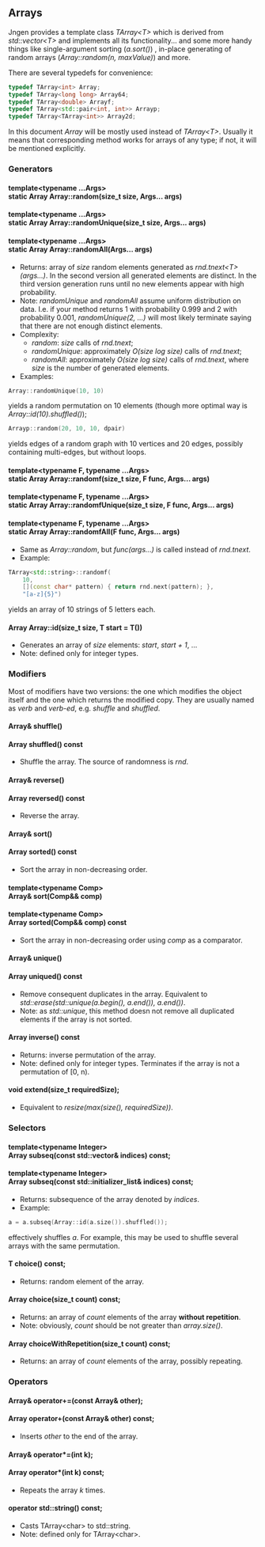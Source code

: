 ## Arrays

Jngen provides a template class *TArray&lt;T>* which is derived from *std::vector&lt;T>* and implements all its functionality... and some more handy things like single-argument sorting (*a.sort()*) , in-place generating of random arrays (*Array::random(n, maxValue)*) and more.

There are several typedefs for convenience:
```cpp
typedef TArray<int> Array;
typedef TArray<long long> Array64;
typedef TArray<double> Arrayf;
typedef TArray<std::pair<int, int>> Arrayp;
typedef TArray<TArray<int>> Array2d;
```
In this document *Array* will be mostly used instead of *TArray&lt;T>*. Usually it means that corresponding method works for arrays of any type; if not, it will be mentioned explicitly.

### Generators
#### template&lt;typename ...Args> <br> static Array Array::random(size_t size, Args... args)
#### template&lt;typename ...Args> <br> static Array Array::randomUnique(size_t size, Args... args)
#### template&lt;typename ...Args> <br> static Array Array::randomAll(Args... args)
* Returns: array of *size* random elements generated as *rnd.tnext&lt;T>(args...)*. In the second version all generated elements are distinct. In the third version generation runs until no new elements appear with high probability.
* Note: *randomUnique* and *randomAll* assume uniform distribution on data. I.e. if your method returns 1 with probability 0.999 and 2 with probability 0.001, *randomUnique(2, ...)* will most likely terminate saying that there are not enough distinct elements.
* Complexity:
    * *random*: *size* calls of *rnd.tnext*;
    * *randomUnique*: approximately *O(size log size)* calls of *rnd.tnext*;
    * *randomAll*: approximately *O(size log size)* calls of *rnd.tnext*, where *size* is the number of generated elements.
* Examples:
```cpp
Array::randomUnique(10, 10)
```
yields a random permutation on 10 elements (though more optimal way is *Array::id(10).shuffled()*);

```cpp
Arrayp::random(20, 10, 10, dpair)
```
yields edges of a random graph with 10 vertices and 20 edges, possibly containing multi-edges, but without loops.

#### template&lt;typename F, typename ...Args> <br> static Array Array::randomf(size_t size, F func, Args... args)
#### template&lt;typename F, typename ...Args> <br> static Array Array::randomfUnique(size_t size, F func, Args... args)
#### template&lt;typename F, typename ...Args> <br> static Array Array::randomfAll(F func, Args... args)
* Same as *Array::random*, but *func(args...)* is called instead of *rnd.tnext*.
* Example:
```cpp
TArray<std::string>::randomf(
	10,
	[](const char* pattern) { return rnd.next(pattern); },
	"[a-z]{5}")
```
yields an array of 10 strings of 5 letters each.

#### Array Array::id(size_t size, T start = T())
* Generates an array of *size* elements: *start*, *start + 1*, ...
* Note: defined only for integer types.

### Modifiers
Most of modifiers have two versions: the one which modifies the object itself and the one which returns the modified copy. They are usually named as *verb* and *verb-ed*, e.g. *shuffle* and *shuffled*.

#### Array& shuffle()
#### Array shuffled() const
* Shuffle the array. The source of randomness is *rnd*.

#### Array& reverse()
#### Array reversed() const
* Reverse the array.

#### Array& sort()
#### Array sorted() const
* Sort the array in non-decreasing order.

####  template&lt;typename Comp> <br> Array& sort(Comp&& comp)
#### template&lt;typename Comp> <br> Array sorted(Comp&& comp) const
* Sort the array in non-decreasing order using *comp* as a comparator.

#### Array& unique()
#### Array uniqued() const
* Remove consequent duplicates in the array. Equivalent to *std::erase(std::unique(a.begin(), a.end()), a.end())*.
* Note: as *std::unique*, this method doesn not remove all duplicated elements if the array is not sorted.

#### Array inverse() const
* Returns: inverse permutation of the array.
* Note: defined only for integer types. Terminates if the array is not a permutation of \[0, n).

#### void extend(size_t requiredSize);
* Equivalent to *resize(max(size(), requiredSize))*.

### Selectors
#### template&lt;typename Integer> <br> Array subseq(const std::vector<Integer>& indices) const;
#### template&lt;typename Integer> <br> Array subseq(const std::initializer_list<Integer>& indices) const;
* Returns: subsequence of the array denoted by *indices*.
* Example:
```cpp
a = a.subseq(Array::id(a.size()).shuffled());
```
effectively shuffles *a*. For example, this may be used to shuffle several arrays with the same permutation.

#### T choice() const;
* Returns: random element of the array.

#### Array choice(size_t count) const;
* Returns: an array of *count* elements of the array **without repetition**.
* Note: obviously, *count* should be not greater than *array.size()*.

#### Array choiceWithRepetition(size_t count) const;
* Returns: an array of *count* elements of the array, possibly repeating.

### Operators
#### Array& operator+=(const Array& other);
#### Array operator+(const Array& other) const;
* Inserts *other* to the end of the array.

#### Array& operator*=(int k);
#### Array operator*(int k) const;
* Repeats the array *k* times.

#### operator std::string() const;
* Casts TArray&lt;char> to std::string.
* Note: defined only for TArray&lt;char>.
